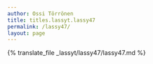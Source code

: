 ```yaml
---
author: Ossi Törrönen
title: titles.lassyt.lassy47
permalink: /lassy47/
layout: page
---
```

{% translate_file _lassyt/lassy47/lassy47.md %}